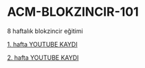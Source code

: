 # ACM-BLOKZINCIR-101
8 haftalık blokzincir eğitimi

[1. hafta YOUTUBE KAYDI](https://www.youtube.com/watch?v=V2KOlu30U-w)

[2. hafta YOUTUBE KAYDI](https://www.youtube.com/watch?v=GQjxMKGZsqw)
